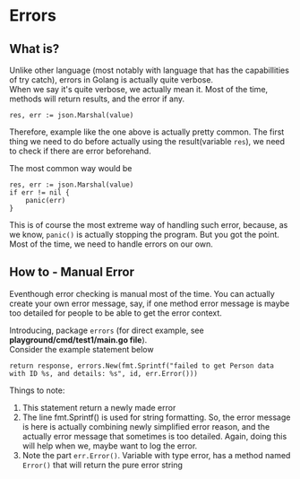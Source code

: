 # Errors

## What is?
Unlike other language (most notably with language that has the capabillities of try catch), errors in Golang is actually quite verbose.<br>
When we say it's quite verbose, we actually mean it. Most of the time, methods will return results, and the error if any. 
```
res, err := json.Marshal(value)
```

Therefore, example like the one above is actually pretty common. The first thing we need to do before actually using the result(variable `res`), we need to check if there are error beforehand. 

The most common way would be
```
res, err := json.Marshal(value)
if err != nil {
    panic(err)
}
```
This is of course the most extreme way of handling such error, because, as we know, `panic()` is actually stopping the program. But you got the point. Most of the time, we need to handle errors on our own. 

## How to - Manual Error
Eventhough error checking is manual most of the time. You can actually create your own error message, say, if one method error message is maybe too detailed for people to be able to get the error context.

Introducing, package `errors` (for direct example, see **playground/cmd/test1/main.go file**).<br>
Consider the example statement below
```
return response, errors.New(fmt.Sprintf("failed to get Person data with ID %s, and details: %s", id, err.Error()))
```

Things to note:
1. This statement return a newly made error
2. The line fmt.Sprintf() is used for string formatting. So, the error message is here is actually combining newly simplified error reason, and the actually error message that sometimes is too detailed. Again, doing this will help when we, maybe want to log the error.
3. Note the part `err.Error()`. Variable with type error, has a method named `Error()` that will return the pure error string
